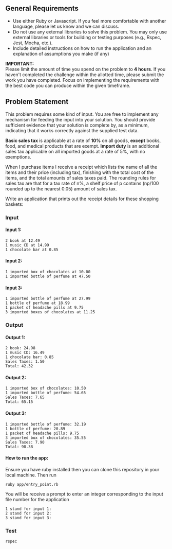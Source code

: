 ## General Requirements
- Use either Ruby or Javascript. If you feel more comfortable with another language, please let us know and we can discuss. 
- Do not use any external libraries to solve this problem. You may only use external libraries or tools for building or testing purposes (e.g., Rspec, Jest, Mocha, etc.).
- Include detailed instructions on how to run the application and an explanation of assumptions you make (if any)


**IMPORTANT:**  
Please limit the amount of time you spend on the problem to **4 hours**. If you haven't completed the challenge within the allotted time, please submit the work you have completed. Focus on implementing the requirements with the best code you can produce within the given timeframe.


## Problem Statement 

This problem requires some kind of input. You are free to implement any mechanism for feeding the input into your solution. You should provide sufficient evidence that your solution is complete by, as a minimum, indicating that it works correctly against the supplied test data.

**Basic sales tax** is applicable at a rate of **10%** on all goods, **except** books, food, and medical products that are exempt. **Import duty** is an additional sales tax applicable on all imported goods at a rate of 5%, with no exemptions.

When I purchase items I receive a receipt which lists the name of all the items and their price (including tax), finishing with the total cost of the items, and the total amounts of sales taxes paid. The rounding rules for sales tax are that for a tax rate of n%, a shelf price of p contains (np/100 rounded up to the nearest 0.05) amount of sales tax.


Write an application that prints out the receipt details for these shopping baskets:

### Input

#### Input 1:
```
2 book at 12.49
1 music CD at 14.99
1 chocolate bar at 0.85
```

#### Input 2:
```
1 imported box of chocolates at 10.00
1 imported bottle of perfume at 47.50
```

#### Input 3:
```
1 imported bottle of perfume at 27.99
1 bottle of perfume at 18.99
1 packet of headache pills at 9.75
3 imported boxes of chocolates at 11.25
```

### Output

#### Output 1:
```
2 book: 24.98
1 music CD: 16.49
1 chocolate bar: 0.85
Sales Taxes: 1.50
Total: 42.32
```

#### Output 2:
```
1 imported box of chocolates: 10.50
1 imported bottle of perfume: 54.65
Sales Taxes: 7.65
Total: 65.15
```

#### Output 3:
```
1 imported bottle of perfume: 32.19
1 bottle of perfume: 20.89
1 packet of headache pills: 9.75
3 imported box of chocolates: 35.55
Sales Taxes: 7.90
Total: 98.38
```


#### How to run the app:
Ensure you have ruby installed then you can clone this repository in your local machine. Then run

```ruby app/entry_point.rb```

You will be receive a prompt to enter an integer corresponding to the input file number for the application
```
1 stand for input 1: 
2 stand for input 2:
3 stand for input 3:
```

### Test
``` rspec ```